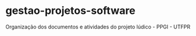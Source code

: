 # gestao-projetos-software
Organização dos documentos e atividades do projeto lúdico - PPGI - UTFPR
